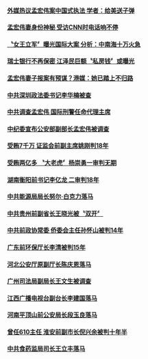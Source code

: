 #### [外媒热议孟宏伟案中国式执法 学者：给美送子弹](../pages/prog1138/a1394842.md?t=10102132) 

#### [孟宏伟妻身份神秘 受访CNN时电话响不停](../pages/prog1138/a1394833.md?t=10102132) 

#### [〝女王立军〞曝光国际大案 分析：中南海十万火急](../pages/prog1138/a1394794.md?t=10102132) 

#### [瑞士银行不再保密 江泽民巨额〝私房钱〞或曝光](../pages/prog1138/a1394819.md?t=10102132) 

#### [孟宏伟妻子报案有预谋？港媒：她已踏上不归路](../pages/prog1138/a1394606.md?t=10102132) 

#### [中共深圳政法委书记李华楠被查](../pages/prog1138/a1394685.md?t=10102132) 

#### [中共调查孟宏伟 国际刑警任命代理主席](../pages/prog1138/a1394603.md?t=10102132) 

#### [中纪委宣布公安部副部长孟宏伟被调查](../pages/prog1138/a1394457.md?t=10102132) 

#### [受贿7千万 证监会前副主席姚刚判18年](../pages/prog1138/a1393346.md?t=10102132) 

#### [受贿两亿多 〝大老虎〞杨崇勇一审判无期](../pages/prog1138/a1393193.md?t=10102132) 

#### [湖南衡阳前书记李亿龙 二审判18年](../pages/prog1138/a1392894.md?t=10102132) 

#### [中共能源局局长努尔‧白克力落马](../pages/prog1138/a1392434.md?t=10102132) 

#### [中共贵州前副省长王晓光被〝双开〞](../pages/prog1138/a1392284.md?t=10102132) 

#### [中共前政协常委 侨委会主任孙怀山被判14年](../pages/prog1138/a1391846.md?t=10102132) 

#### [广东前环保厅长李清被判15年](../pages/prog1138/a1391547.md?t=10102132) 

#### [河北公安厅原副厅长陈庆恩落马](../pages/prog1138/a1390974.md?t=10102132) 

#### [广州司法局副局长王文生被调查](../pages/prog1138/a1390319.md?t=10102132) 

#### [江西广播电视台副台长李建国落马](../pages/prog1138/a1390181.md?t=10102132) 

#### [河南平顶山前公安局长段玉良落马](../pages/prog1138/a1390042.md?t=10102132) 

#### [曾任610主任 淮安前副市长倪兴余被判十年半](../pages/prog1138/a1389261.md?t=10102132) 

#### [中共食药监局司长王立丰落马](../pages/prog1138/a1388828.md?t=10102132) 

